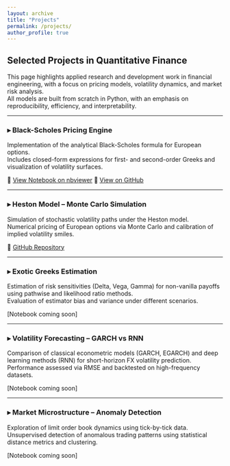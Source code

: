 ```yaml
---
layout: archive
title: "Projects"
permalink: /projects/
author_profile: true
---
```


## Selected Projects in Quantitative Finance

This page highlights applied research and development work in financial engineering, with a focus on pricing models, volatility dynamics, and market risk analysis.  
All models are built from scratch in Python, with an emphasis on reproducibility, efficiency, and interpretability.

---

### ▸ Black-Scholes Pricing Engine  
Implementation of the analytical Black-Scholes formula for European options.  
Includes closed-form expressions for first- and second-order Greeks and visualization of volatility surfaces.

🔗 [View Notebook on nbviewer](https://nbviewer.org/github/MaysaaRais/portfolio-maysaa-rais/blob/main/BlackScholes/BlackScholes.ipynb)
🔗 [View on GitHub](https://github.com/MaysaaRais/portfolio-maysaa-rais/tree/main/BlackScholes)


---

### ▸ Heston Model – Monte Carlo Simulation  
Simulation of stochastic volatility paths under the Heston model.  
Numerical pricing of European options via Monte Carlo and calibration of implied volatility smiles.

🔗 [GitHub Repository](https://github.com/MaysaaRais/portfolio-maysaa-rais/tree/main/HestonModel)

---

### ▸ Exotic Greeks Estimation  
Estimation of risk sensitivities (Delta, Vega, Gamma) for non-vanilla payoffs using pathwise and likelihood ratio methods.  
Evaluation of estimator bias and variance under different scenarios.

[Notebook coming soon]

---

### ▸ Volatility Forecasting – GARCH vs RNN  
Comparison of classical econometric models (GARCH, EGARCH) and deep learning methods (RNN) for short-horizon FX volatility prediction.  
Performance assessed via RMSE and backtested on high-frequency datasets.

[Notebook coming soon] 


---

### ▸ Market Microstructure – Anomaly Detection  
Exploration of limit order book dynamics using tick-by-tick data.  
Unsupervised detection of anomalous trading patterns using statistical distance metrics and clustering.

[Notebook coming soon] 

